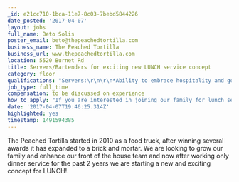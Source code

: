 ```yaml
---
_id: e21cc710-1bca-11e7-8c03-7bebd5844226
date_posted: '2017-04-07'
layout: jobs
full_name: Beto Solis
poster_email: beto@thepeachedtortilla.com
business_name: The Peached Tortilla
business_url: www.thepeachedtortilla.com
location: 5520 Burnet Rd
title: Servers/Bartenders for exciting new LUNCH service concept
category: floor
qualifications: "Servers:\r\n\r\n*Ability to embrace hospitality and go above and beyond to provide an excellent guest experience. *Be thoughtful, logical, passionate, and solution-based. *Willingness to perform any task necessary to ensure the success of the restaurant. *Comfortable communicating with superiors and co-wokers. *Excellent time management, prioritization and multitasking.\r\n\r\nBartenders:\r\n\r\n*2 years experience.(but we are willing to train with minimal experience). *Knowledge on craft cocktails, beer, wine and spirits.  *Ability to embrace hospitality and go above and beyond to provide an excellent guest experience.  *Excellent time management, prioritization and multitasking.  *Comfortable communicating with superiors and co-wokers."
job_type: full_time
compensation: to be discussed on experience
how_to_apply: "If you are interested in joining our family for lunch service please contact me at any of the following :\r\n\r\ne-mail:   beto@thepeachedtortilla.com\r\nmobile:  915.613.6856\r\noffice:    512.330.4439"
date: '2017-04-07T19:46:25.314Z'
highlighted: yes
timestamp: 1491594385
---
```

The Peached Tortilla started in 2010 as a food truck, after winning several awards it has expanded to a brick and mortar.
We are looking to grow our family and enhance our front of the house team and now after working only dinner service for the past 2 years we are starting a new and exciting concept for LUNCH!.
